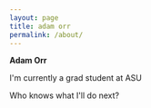 ```yaml
---
layout: page
title: adam orr
permalink: /about/
---
```


**Adam Orr**

I'm currently a grad student at ASU

Who knows what I'll do next?
